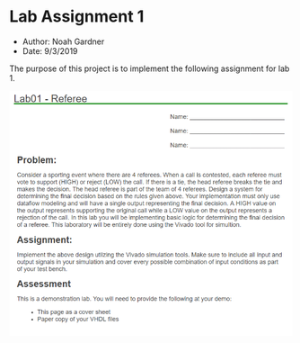 # Lab Assignment 1

- Author: Noah Gardner
- Date: 9/3/2019

The purpose of this project is to implement the following assignment for lab 1.

![](doc.png)
